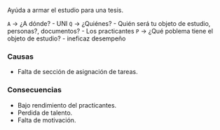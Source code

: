 Ayúda a armar el estudio para una tesis.

`A` -> ¿A dónde? - UNI
``Q`` -> ¿Quiénes? - Quién será tu objeto de estudio, personas?, documentos? - Los practicantes
``P`` -> ¿Qué poblema tiene el objeto de estudio? - ineficaz desempeño

### Causas
- Falta de sección de asignación de tareas.

### Consecuencias
- Bajo rendimiento del practicantes.
- Perdida de talento.
- Falta de motivación.


